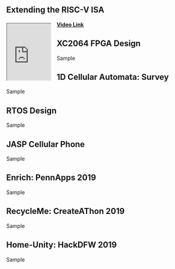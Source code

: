 
## Extending the RISC-V ISA
<p>
<iframe width="23%" src="https://www.youtube.com/embed/ltLUadnCyi0" 
  style=margin:1em;margin-left:0;margin-top:0.3em;float:left > </iframe>
</p>

[**Video Link**](https://vimeopro.com/utece/capstone2021spring/video/543700201)

## XC2064 FPGA Design

Sample

## 1D Cellular Automata: Survey

Sample

## RTOS Design

Sample

## JASP Cellular Phone

Sample

## Enrich: PennApps 2019

Sample

## RecycleMe: CreateAThon 2019

Sample

## Home-Unity: HackDFW 2019

Sample
